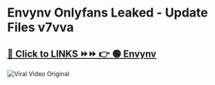 
 # Envynv Onlyfans Leaked - Update Files v7vva

## <h2><a href="https://clipsfans.com/Envynv&ref=git">🔗 Click to LINKS ⏩⏩ 👉 🟢 Envynv </a></h2>

<a href="https://clipsfans.com/Envynv&ref=git" rel="nofollow" data-target="animated-image.originalLink"><img src="https://i.ibb.co.com/xMMVF88/686577567.gif" alt="Viral Video Original" style="max-width: 100%; display: inline-block;" data-target="animated-image.originalImage"></a>


